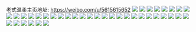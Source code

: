 老式温柔主页地址: https://weibo.com/u/5615615652 
![](https://wx4.sinaimg.cn/mw2000/00682ya0ly1h9hi0qb8m0j30u0140gpl.jpg) 
![](https://wx4.sinaimg.cn/mw2000/00682ya0ly1h9hi0qyjxaj30u00u00zk.jpg) 
![](https://wx4.sinaimg.cn/mw2000/00682ya0ly1h91ybj1rvsj31kw16oq85.jpg) 
![](https://wx4.sinaimg.cn/mw2000/00682ya0ly1h8kq5chbg2j30qo0w30w3.jpg) 
![](https://wx4.sinaimg.cn/mw2000/00682ya0ly1h8kq5cy73vj31jk1w1al2.jpg) 
![](https://wx4.sinaimg.cn/mw2000/00682ya0ly1h8kq5e30poj30u01400zf.jpg) 
![](https://wx4.sinaimg.cn/mw2000/00682ya0ly1h8kq5rj3nmj340g5i31kz.jpg) 
![](https://wx4.sinaimg.cn/mw2000/00682ya0ly1gfa51ketp2j31t00u0b29.jpg) 
![](https://wx4.sinaimg.cn/mw2000/00682ya0ly1gd0kk5yggoj30u01404mw.jpg) 
![](https://wx4.sinaimg.cn/mw2000/00682ya0ly1gcnpd4qonrj31t00u0tvm.jpg) 
![](https://wx4.sinaimg.cn/mw2000/00682ya0ly1gcnpdc3y6wj30qo0k0dhn.jpg) 
![](https://wx4.sinaimg.cn/mw2000/00682ya0ly1gc3r9o950pj30qo0oagmp.jpg) 
![](https://wx4.sinaimg.cn/mw2000/00682ya0ly1gc3rc1kaktj30qo0k074t.jpg) 
![](https://wx4.sinaimg.cn/mw2000/00682ya0ly1gbwdkfo5aqj30u01t0qei.jpg) 
![](https://wx4.sinaimg.cn/mw2000/00682ya0ly1ga9elpvtu9j30u01t0gr5.jpg) 
![](https://wx4.sinaimg.cn/mw2000/00682ya0ly1g9d1ma0beuj30u00u0wi6.jpg) 
![](https://wx4.sinaimg.cn/mw2000/00682ya0ly1g9d1maee4vj30n01dsac1.jpg) 
![](https://wx4.sinaimg.cn/mw2000/00682ya0ly1g8te3hn6pgj30u01t0djw.jpg) 
![](https://wx4.sinaimg.cn/mw2000/00682ya0ly1g8cfyheilkj30u014046m.jpg) 
![](https://wx4.sinaimg.cn/mw2000/00682ya0ly1g8cfyibhsej31400u0q8q.jpg) 
![](https://wx4.sinaimg.cn/mw2000/00682ya0ly1g8cfyj4uqwj30u01400ur.jpg) 
![](https://wx4.sinaimg.cn/mw2000/00682ya0ly1g8cfyk1it9j31400u0413.jpg) 
![](https://wx4.sinaimg.cn/mw2000/00682ya0ly1g8cfykzv31j31400u0wgf.jpg) 
![](https://wx4.sinaimg.cn/mw2000/00682ya0ly1g8cfym2yjjj31400u0q7h.jpg) 
![](https://wx4.sinaimg.cn/mw2000/00682ya0ly1g8cfymxaowj31400u00tu.jpg) 
![](https://wx4.sinaimg.cn/mw2000/00682ya0ly1g8cfynvvubj31400u0jtd.jpg) 
![](https://wx4.sinaimg.cn/mw2000/00682ya0ly1g8cfyoxg96j31400u0n0u.jpg) 
![](https://wx4.sinaimg.cn/mw2000/00682ya0ly3g7f9dbzzh5j30u00migr1.jpg) 
![](https://wx4.sinaimg.cn/mw2000/00682ya0ly3g7f9dcedz7j30u00mi7be.jpg) 
![](https://wx4.sinaimg.cn/mw2000/00682ya0ly3g7f9dd9dw5j30u00midvj.jpg) 
![](https://wx4.sinaimg.cn/mw2000/00682ya0ly1g7d5045gtxj31400u0tcp.jpg) 
![](https://wx4.sinaimg.cn/mw2000/00682ya0ly1g7d505ltcaj31400u0467.jpg) 
![](https://wx4.sinaimg.cn/mw2000/00682ya0ly1g7d504vljpj31400u0tcn.jpg) 
![](https://wx4.sinaimg.cn/mw2000/00682ya0ly1g6wzgtqa42j31400u03yr.jpg) 
![](https://wx4.sinaimg.cn/mw2000/00682ya0ly1g6wzgu25scj31400u03yr.jpg) 
![](https://wx4.sinaimg.cn/mw2000/00682ya0ly1g6wzgufr2xj31400u0wer.jpg) 
![](https://wx4.sinaimg.cn/mw2000/00682ya0ly1g6wzguujd8j31400u074j.jpg) 
![](https://wx4.sinaimg.cn/mw2000/00682ya0ly1g6wzgv7s1sj31400u0t8z.jpg) 
![](https://wx4.sinaimg.cn/mw2000/00682ya0ly1g6wzgvmk7jj31400u0wer.jpg) 
